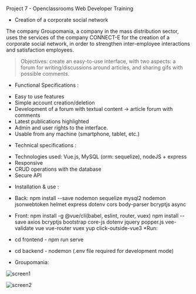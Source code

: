 Project 7 - Openclassrooms Web Developer Training


* Creation of a corporate social network

The company Groupomania, a company in the mass distribution sector, uses the services of the company CONNECT-E
for the creation of a corporate social network, in order to strengthen inter-employee interactions and satisfaction
employees.

> Objectives: create an easy-to-use interface, with two aspects: a forum for writing/discussions around articles,
and sharing gifs with possible comments.

* Functional Specifications :

- Easy to use features
- Simple account creation/deletion
- Development of a forum with textual content -> article forum with comments
- Latest publications highlighted
- Admin and user rights to the interface.
- Usable from any machine (smartphone, tablet, etc.)

* Technical specifications :
- Technologies used: Vue.js, MySQL (orm: sequelize), nodeJS + express
- Responsive
- CRUD operations with the database
- Secure API


* Installation & use :

- Back: npm install --save nodemon sequelize mysql2 nodemon jsonwebtoken helmet express dotenv
cors body-parser bcryptjs async

- Front: npm install -g @vue/cli(babel, eslint, router, vuex)
npm install --save axios bcryptjs bootstrap core-js dotenv jquery popper.js
vee-validate vue vue-router vuex yup click-outside-vue3
*Run:
- cd frontend - npm run serve
- cd backend - nodemon (.env file required for development mode)

* Groupomania:

![screen1](https://user-images.githubusercontent.com/79877110/136542882-9d18874b-8f27-472a-897d-28fdf781818d.jpg)

![screen2](https://user-images.githubusercontent.com/79877110/136542895-f3925521-ca6e-46da-88de-f3f2da543d67.jpg)
